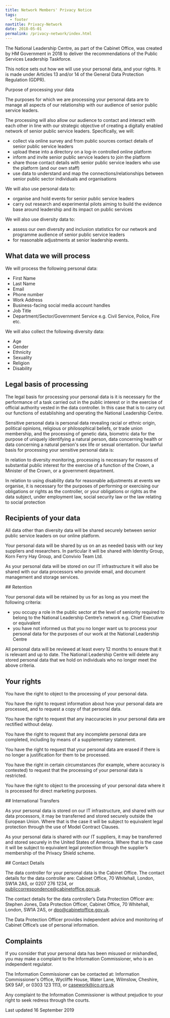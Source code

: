 ```yaml
---
title: Network Members' Privacy Notice
tags:
  - footer
navtitle: Privacy-Network
date: 2018-05-01
permalink: /privacy-network/index.html
---
```


The National Leadership Centre, as part of the Cabinet Office, was created by HM Government in 2018 to deliver the recommendations of the Public Services Leadership Taskforce. 

This notice sets out how we will use your personal data, and your rights. It is made under Articles 13 and/or 14 of the General Data Protection Regulation (GDPR). 

Purpose of processing your data

The purposes for which we are processing your personal data are to manage all aspects of our relationship with our audience of senior public service leaders. 

The processing will also allow our audience to contact and interact with each other in line with our strategic objective of creating a digitally enabled network of senior public service leaders. Specifically, we will: 

* collect via online survey and from public sources contact details of senior public service leaders
* upload these into a directory on a log-in controlled online platform 
* inform and invite senior public service leaders to join the platform
* share those contact details with senior public service leaders who use the platform (and our own staff)
* use data to understand and map the connections/relationships between senior public sector individuals and organisations 

We will also use personal data to: 

* organise and hold events for senior public service leaders 
* carry out research and experimental pilots aiming to build the evidence base around leadership and its impact on public services

We will also use diversity data to: 
* assess our own diversity and inclusion statistics for our network and programme audience of senior public service leaders
* for reasonable adjustments at senior leadership events. 

## What data we will process

We will process the following personal data: 

* First Name
* Last Name
* Email
* Phone number
* Work Address
* Business-facing social media account handles 
* Job Title
* Department/Sector/Government Service e.g. Civil Service, Police, Fire etc.

We will also collect the following diversity data: 

* Age
* Gender
* Ethnicity
* Sexuality
* Religion
* Disability

## Legal basis of processing 

The legal basis for processing your personal data is it is necessary for the performance of a task carried out in the public interest or in the exercise of official authority vested in the data controller. In this case that is to carry out our functions of establishing and operating the National Leadership Centre. 

Sensitive personal data is personal data revealing racial or ethnic origin, political opinions, religious or philosophical beliefs, or trade union membership, and the processing of genetic data, biometric data for the purpose of uniquely identifying a natural person, data concerning health or data concerning a natural person's sex life or sexual orientation. Our lawful basis for processing your sensitive personal data is:

In relation to diversity monitoring, processing is necessary for reasons of substantial public interest for the exercise of a function of the Crown, a Minister of the Crown, or a government department. 

In relation to using disability data for reasonable adjustments at events we organise, it is necessary for the purposes of performing or exercising our obligations or rights as the controller, or your obligations or rights as the data subject, under employment law, social security law or the law relating to social protection 

## Recipients of your data

All data other than diversity data will be shared securely between senior public service leaders on our online platform. 

Your personal data will be shared by us on an as needed basis with our key suppliers and researchers. In particular it will be shared with Identity Group, Korn Ferry Hay Group, and Convivio Team Ltd. 

As your personal data will be stored on our IT infrastructure it will also be shared with our data processors who provide email, and document management and storage services. 

## Retention 

Your personal data will be retained by us for as long as you meet the following criteria:
* you occupy a role in the public sector at the level of seniority required to belong to the National Leadership Centre’s network e.g. Chief Executive or equivalent
* you have not informed us that you no longer want us to process your personal data for the purposes of our work at the National Leadership Centre
 
All personal data will be reviewed at least every 12 months to ensure that it is relevant and up to date. The National Leadership Centre will delete any stored personal data that we hold on individuals who no longer meet the above criteria.

## Your rights 

You have the right to object to the processing of your personal data.

You have the right to request information about how your personal data are processed, and to request a copy of that personal data. 

You have the right to request that any inaccuracies in your personal data are rectified without delay. 

You have the right to request that any incomplete personal data are completed, including by means of a supplementary statement. 

You have the right to request that your personal data are erased if there is no longer a justification for them to be processed. 

You have the right in certain circumstances (for example, where accuracy is contested) to request that the processing of your personal data is restricted. 

You have the right to object to the processing of your personal data where it is processed for direct marketing purposes. 

## International Transfers 

As your personal data is stored on our IT infrastructure, and shared with our data processors, it may be transferred and stored securely outside the European Union. Where that is the case it will be subject to equivalent legal protection through the use of Model Contract Clauses.

As your personal data is shared with our IT suppliers, it may be transferred and stored securely in the United States of America. Where that is the case it will be subject to equivalent legal protection through the supplier’s membership of the Privacy Shield scheme. 

## Contact Details 

The data controller for your personal data is the Cabinet Office. The contact details for the data controller are: Cabinet Office, 70 Whitehall, London, SW1A 2AS, or 0207 276 1234, or publiccorrespondence@cabinetoffice.gov.uk. 

The contact details for the data controller’s Data Protection Officer are: Stephen Jones, Data Protection Officer, Cabinet Office, 70 Whitehall, London, SW1A 2AS, or dpo@cabinetoffice.gov.uk. 

The Data Protection Officer provides independent advice and monitoring of Cabinet Office’s use of personal information.

## Complaints 

If you consider that your personal data has been misused or mishandled, you may make a complaint to the Information Commissioner, who is an independent regulator.

The Information Commissioner can be contacted at: Information Commissioner's Office, Wycliffe House, Water Lane, Wilmslow, Cheshire, SK9 5AF, or 0303 123 1113, or casework@ico.org.uk

Any complaint to the Information Commissioner is without prejudice to your right to seek redress through the courts. 


Last updated 16 September 2019
